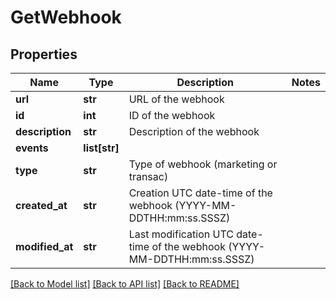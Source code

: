 # GetWebhook

## Properties
Name | Type | Description | Notes
------------ | ------------- | ------------- | -------------
**url** | **str** | URL of the webhook | 
**id** | **int** | ID of the webhook | 
**description** | **str** | Description of the webhook | 
**events** | **list[str]** |  | 
**type** | **str** | Type of webhook (marketing or transac) | 
**created_at** | **str** | Creation UTC date-time of the webhook (YYYY-MM-DDTHH:mm:ss.SSSZ) | 
**modified_at** | **str** | Last modification UTC date-time of the webhook (YYYY-MM-DDTHH:mm:ss.SSSZ) | 

[[Back to Model list]](../README.md#documentation-for-models) [[Back to API list]](../README.md#documentation-for-api-endpoints) [[Back to README]](../README.md)


